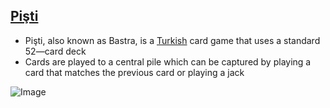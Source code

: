 ## [Pişti](https://en.wikipedia.org/wiki/Bastra)

*  Pişti, also known as Bastra, is a [Turkish](https://en.wikipedia.org/wiki/Turkey) card game that uses a standard 52—card deck
*  Cards are played to a central pile which can be captured by playing a card that matches the previous card or playing a jack

![Image](https://upload.wikimedia.org/wikipedia/commons/thumb/8/82/Carte_da_gioco1.jpg/800px-Carte_da_gioco1.jpg)
